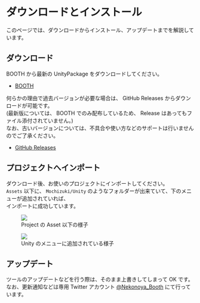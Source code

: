 # ダウンロードとインストール

このページでは、ダウンロードからインストール、アップデートまでを解説しています。

## ダウンロード

BOOTH から最新の UnityPackage をダウンロードしてください。

- [BOOTH](https://natsuneko.booth.pm/items/2284661)

何らかの理由で過去バージョンが必要な場合は、 GitHub Releases からダウンロードが可能です。  
(最新版については、 BOOTH でのみ配布しているため、 Release はあってもファイル添付されていません。)  
なお、古いバージョンについては、不具合や使い方などのサポートは行いませんのでご了承ください。

- [GitHub Releases](https://github.com/mika-f/Unity-ConstraintByHumanoid/releases)

## プロジェクトへインポート

ダウンロード後、お使いのプロジェクトにインポートしてください。  
`Assets` 以下に、 `Mochizuki/Unity` のようなフォルダーが出来ていて、下のメニューが追加されていれば、  
インポートに成功しています。

<figure>
  <img src="https://assets.mochizuki.moe/docs/Unity/ConstraintByHumanoid/03.PNG">
  <figcaption>
    Project の Asset 以下の様子 
  </figcaption>
</figure>

<figure>
  <img src="https://assets.mochizuki.moe/docs/Unity/ConstraintByHumanoid/02.PNG">
  <figcaption>
    Unity のメニューに追加されている様子
  </figcaption>
</figure>

## アップデート

ツールのアップデートなどを行う際は、そのまま上書きしてしまって OK です。  
なお、更新通知などは専用 Twitter アカウント [@Nekonoya_Booth](https://twitter.com/Nekonoya_Booth) にて行っています。
